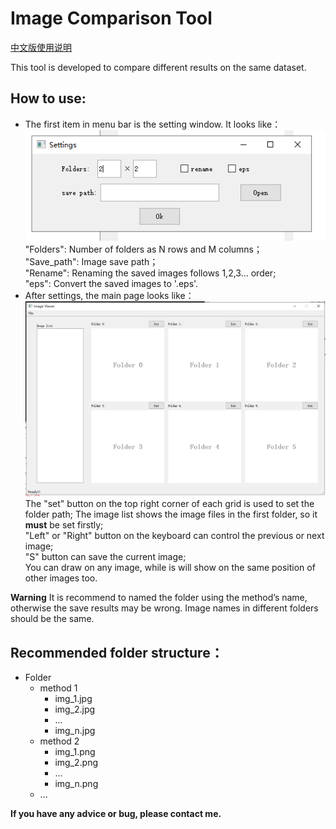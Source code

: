 # Image Comparison Tool  
[中文版使用说明](https://github.com/moothes/Image_Comparison_Tool/blob/master/readme_cn.md)  

This tool is developed to compare different results on the same dataset.

How to use:  
----
* The first item in menu bar is the setting window. It looks like：  
![](https://github.com/moothes/Image_Comparison_Tool/blob/master/setting.PNG)  
"Folders": Number of folders as N rows and M columns；  
"Save_path": Image save path；  
"Rename": Renaming the saved images follows 1,2,3... order;  
"eps": Convert the saved images to '.eps'.
* After settings, the main page looks like：  
![](https://github.com/moothes/Image_Comparison_Tool/blob/master/main.PNG)  
The "set" button on the top right corner of each grid is used to set the folder path; 
The image list shows the image files in the first folder, so it **must** be set firstly;   
"Left" or "Right" button on the keyboard can control the previous or next image;  
"S" button can save the current image;  
You can draw on any image, while is will show on the same position of other images too.  

**Warning**
It is recommend to named the folder using the method’s name, otherwise the save results may be wrong.
Image names in different folders should be the same.

Recommended folder structure：
----
* Folder
  * method 1
    * img_1.jpg
    * img_2.jpg 
    * ...
    * img_n.jpg 
  * method 2
    * img_1.png
    * img_2.png 
    * ...
    * img_n.png 
  * ...

**If you have any advice or bug, please contact me.**
